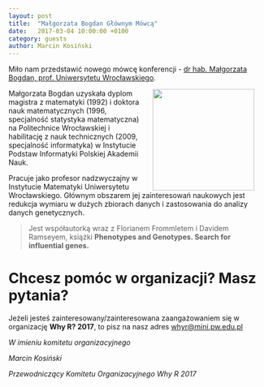 ```yaml
---
layout: post
title:  "Małgorzata Bogdan Głównym Mówcą"
date:   2017-03-04 10:00:00 +0100
category: guests
author: Marcin Kosiński
---
```


Miło nam przedstawić nowego mówcę konferencji - [dr hab. Małgorzata Bogdan, prof. Uniwersytetu Wrocławskiego](http://math.uni.wroc.pl/users/mbogdan).

<img src="https://raw.githubusercontent.com/whyR-conference/whyR-conference.github.io/master/img/guests/mbogdan.jpg" align="right" height="200px" hspace="20"> 

Małgorzata Bogdan uzyskała dyplom magistra z matematyki (1992) i doktora nauk matematycznych (1996, specjalność statystyka matematyczna)  na Politechnice Wrocławskiej i habilitację z nauk technicznych (2009, specjalność informatyka) w Instytucie Podstaw Informatyki Polskiej Akademii Nauk.

Pracuje jako profesor nadzwyczajny w Instytucie Matematyki Uniwersytetu Wrocławskiego. Głównym obszarem  jej zainteresowań naukowych jest redukcja wymiaru w dużych zbiorach danych i zastosowania do analizy danych genetycznych.

> Jest współautorką wraz z Florianem Frommletem i Davidem Ramseyem, książki **Phenotypes and Genotypes. Search for influential genes.**

# Chcesz pomóc w organizacji? Masz pytania?

Jeżeli jesteś zainteresowany/zainteresowana zaangażowaniem się w organizację **Why R? 2017**, to pisz na nasz adres [whyr@mini.pw.edu.pl](mailto:whyr@mini.pw.edu.pl)


*W imieniu komitetu organizacyjnego*

*Marcin Kosiński* 

*Przewodniczący Komitetu Organizacyjnego Why R 2017*